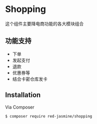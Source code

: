 # Shopping



这个组件主要降电商功能的各大模块组合

## 功能支持

- 下单
- 发起支付
- 退款
- 优惠券等
- 结合卡密仓库发卡

## Installation

Via Composer

``` bash
$ composer require red-jasmine/shopping
```

